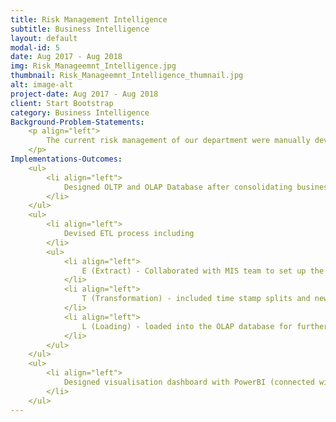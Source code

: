```yaml
---
title: Risk Management Intelligence 
subtitle: Business Intelligence
layout: default
modal-id: 5
date: Aug 2017 - Aug 2018
img: Risk_Manageemnt_Intelligence.jpg
thumbnail: Risk_Manageemnt_Intelligence_thumnail.jpg
alt: image-alt
project-date: Aug 2017 - Aug 2018
client: Start Bootstrap
category: Business Intelligence
Background-Problem-Statements: 
    <p align="left">
        The current risk management of our department were manually developed and maintained using excel. The high frequency operations (including VaR, treasury management, client equity monitoring and daily P&L reports) required our team to handle large amount of data from different sources, exposing us to high operational risks.
    </p>
Implementations-Outcomes:
    <ul>
        <li align="left">
            Designed OLTP and OLAP Database after consolidating business analytical questions, covering profits and loss of client’s trades, volume of trades that liquidity hub and liquidity providers are able to handle, as well as latency and slippage analysis reports.
        </li>
    </ul>
    <ul>
        <li align="left">
            Devised ETL process including
        </li>
        <ul>
            <li align="left">
                E (Extract) - Collaborated with MIS team to set up the data pipeline, saving 20% of the time manually cleansing the data, and extracted relevant data fields into OLTP database.
            </li>
            <li align="left">
                T (Transformation) - included time stamp splits and new generated attributes that are aggregated at certain level.
            </li>
            <li align="left">
                L (Loading) - loaded into the OLAP database for further query and analysis.
            </li>
        </ul>
    </ul>
    <ul>
        <li align="left">
            Designed visualisation dashboard with PowerBI (connected with OLAP database), clarifying 100% of the business analytical questions.
        </li>
    </ul>
---
```

